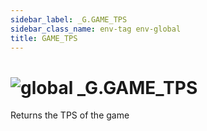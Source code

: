 ```yaml
---
sidebar_label: _G.GAME_TPS
sidebar_class_name: env-tag env-global
title: GAME_TPS
---
```


# <img src='/img/wiki/global.png' alt='global' classname='env-tag' /> **_G**.GAME_TPS
Returns the TPS of the game<br/>

